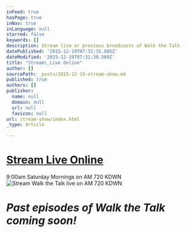 ```yaml
---
inFeed: true
hasPage: true
inNav: true
inLanguage: null
starred: false
keywords: []
description: Stream live or previous broadcasts of Walk the Talk
datePublished: '2015-12-19T07:31:35.885Z'
dateModified: '2015-12-19T07:31:30.589Z'
title: "Stream\_Live Online"
author: []
sourcePath: _posts/2015-12-19-stream-show.md
published: true
authors: []
publisher:
  name: null
  domain: null
  url: null
  favicon: null
url: stream-show/index.html
_type: Article

---
```

# [Stream Live Online][0]

9:00am Saturday Mornings on AM 720 KDWN
![Stream Walk the Talk live on AM 720 KDWN](https://the-grid-user-content.s3-us-west-2.amazonaws.com/f5095455-05f7-4896-a62e-e5ef19f5c565.png)

# **_Past episodes of Walk the Talk coming soon!_**

[0]: http://kdwn.com/listen-live/